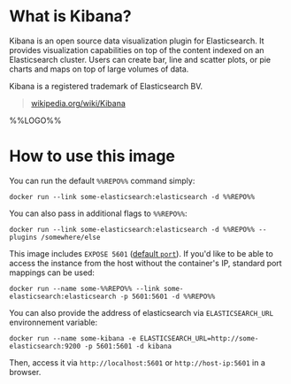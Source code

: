 # What is Kibana?

Kibana is an open source data visualization plugin for Elasticsearch. It provides visualization capabilities on top of the content indexed on an Elasticsearch cluster. Users can create bar, line and scatter plots, or pie charts and maps on top of large volumes of data.

Kibana is a registered trademark of Elasticsearch BV.

> [wikipedia.org/wiki/Kibana](https://en.wikipedia.org/wiki/Kibana)

%%LOGO%%

# How to use this image

You can run the default `%%REPO%%` command simply:

	docker run --link some-elasticsearch:elasticsearch -d %%REPO%%

You can also pass in additional flags to `%%REPO%%`:

	docker run --link some-elasticsearch:elasticsearch -d %%REPO%% --plugins /somewhere/else

This image includes `EXPOSE 5601` ([default `port`](https://www.elastic.co/guide/en/kibana/current/_setting_kibana_server_properties.html)). If you'd like to be able to access the instance from the host without the container's IP, standard port mappings can be used:

	docker run --name some-%%REPO%% --link some-elasticsearch:elasticsearch -p 5601:5601 -d %%REPO%%
You can also provide the address of elasticsearch via `ELASTICSEARCH_URL` environnement variable:

	docker run --name some-kibana -e ELASTICSEARCH_URL=http://some-elasticsearch:9200 -p 5601:5601 -d kibana



Then, access it via `http://localhost:5601` or `http://host-ip:5601` in a browser.
